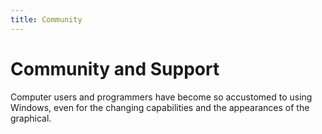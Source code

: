 ```yaml
---
title: Community
---
```


# Community and Support

Computer users and programmers have become so accustomed to using Windows, even for the changing capabilities and the appearances of the graphical.
